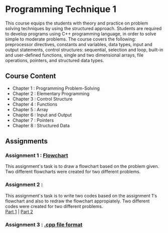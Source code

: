 # Programming Technique 1
This course equips the students with theory and practice on problem solving techniques by using the structured approach. Students are required to develop programs using C++ programming language, in order to solve simple to moderate problems. The course covers the following: preprocessor directives, constants and variables, data types, input and output statements, control structures: sequential, selection and loop, built-in and user-defined functions, single and two dimensional arrays, file operations, pointers, and structured data types.

## Course Content
* Chapter 1 : Programming Problem-Solving
* Chapter 2 : Elementary Programming
* Chapter 3 : Control Structure
* Chapter 4 : Functions
* Chapter 5 : Array
* Chapter 6 : Input and Output
* Chapter 7 : Pointers
* Chapter 8 : Structured Data

## Assignments
### Assignment 1 : [Flowchart](https://github.com/haani1224/UTM-Year-1-Semester-1/blob/main/programming-technique-1/Assignment%201%20Programming%20Technique%201.pdf)
This assignment's task is to draw a flowchart based on the problem given. Two different flowcharts were created for two different problems.

### Assignment 2 :
This assignment's task is to write two codes based on the assignment 1's flowchart and also to redraw the flowchart appropiately. Two different codes were created for two different problems.<br/>
[Part 1](https://github.com/haani1224/UTM-Year-1-Semester-1/blob/main/programming-technique-1/Assignment%202%20part%201%20Programming%20Technique%201.cpp) | [Part 2](https://github.com/haani1224/SECPH-1/blob/main/programming-technique-1/Assignment%202%20part%202%20Programming%20Technique%201.cpp)

### Assignment 3 : [.cpp file format]()
